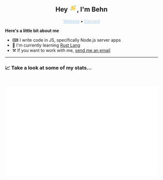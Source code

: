 <h2 align=center>Hey <img src="assets/wave.gif" width="25px">, I'm Behn</h2>


<p align="center">
    <a href="https://waitrose.wtf" style="color:#abcdef;">Website</a> •
    <a href="https://www.discord.com/users/648882989471891499" style="color:#abcdef;">Discord</a>
</p>

**Here's a little bit about me**
- ⌨    I write code in JS, specifically Node.js server apps
- 🌿    I'm currently learning [Rust Lang](https://rust-lang.org)
- ⚒     If you want to work with me, [send me an email](mailto:hello@behn.cc) 

***
### 📈 Take a look at some of my stats...
<br>
<p align="center">
    <img src="scripts/GithubStats/generated/languages.svg">
</p>

